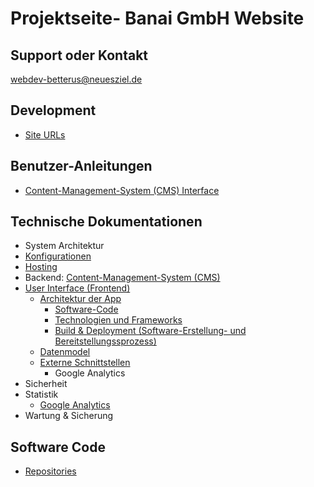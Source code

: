 # Projektseite- Banai GmbH Website 

## Support oder Kontakt

<a href="mailto:betterus@neuesziel.de">webdev-betterus@neuesziel.de</a>

## Development

* [Site URLs](./devsites)

## Benutzer-Anleitungen

* [Content-Management-System (CMS) Interface](./wp-admin/)

## Technische Dokumentationen

* System Architektur
* [Konfigurationen](./konfig/)
* [Hosting](./system/hosting)
* Backend: [Content-Management-System (CMS)](./system/cms)
* [User Interface (Frontend)](./tech-ui/)
    * [Architektur der App](/tech-ui/#architektur-der-app)
        * [Software-Code](/tech-ui/#software-code)
        * [Technologien und Frameworks](/tech-ui/#technologien-und-frameworks)
        * [Build & Deployment (Software-Erstellung- und Bereitstellungssprozess)](/tech-ui/#build--deployment-software-erstellung--und-bereitstellungssprozess)
    * [Datenmodel](/tech-ui/data-model)
    * [Externe Schnittstellen](/tech-ui/#externe-schnittstellen)
        * Google Analytics
* Sicherheit
* Statistik
  * [Google Analytics](/statistik/google-analytics)
* Wartung & Sicherung

## Software Code

* [Repositories](/software-code/)



<img src="https://pastepixel.com/image/BvcRhtrK5UpYYVqU5u8v.png" alt="" />

<img src="https://www.fechendorf.tk/pixel.png?tag=banai2020.github.io" alt="" />